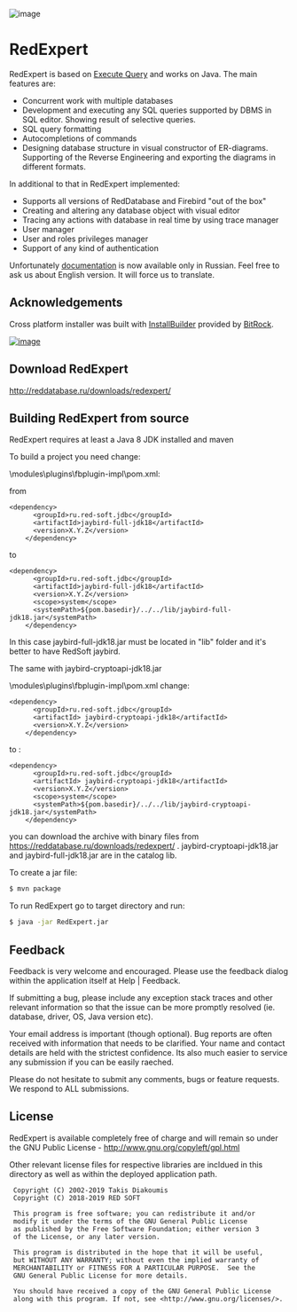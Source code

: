 ![image](red_expert.png)

RedExpert 
============


RedExpert is based on [Execute Query](http://executequery.org/index.php) and works on Java. The main features are:

* Concurrent work with multiple databases
* Development and executing any SQL queries supported by DBMS in SQL editor. Showing result of selective queries.
* SQL query formatting
* Autocompletions of commands
* Designing database structure in visual constructor of ER-diagrams. Supporting of the Reverse Engineering and exporting the diagrams in different formats.

In additional to that in RedExpert implemented:

* Supports all versions of RedDatabase and Firebird "out of the box"
* Creating and altering any database object with visual editor
* Tracing any actions with database in real time by using trace manager
* User manager
* User and roles privileges manager
* Support of any kind of authentication

Unfortunately [documentation](http://reddatabase.ru/documentation/) is now available only in Russian. Feel free to ask us about English version. It will force us to translate.

## Acknowledgements

Cross platform installer was built with [InstallBuilder](https://installbuilder.bitrock.com/) provided by [BitRock](https://bitrock.com/).

[![image](installer/logos/installersby_tiny.png)](https://installbuilder.bitrock.com/)

## Download RedExpert

http://reddatabase.ru/downloads/redexpert/


## Building RedExpert from source

RedExpert requires at least a Java 8 JDK installed and maven

To build a project you need change:

\modules\plugins\fbplugin-impl\pom.xml:

from
```
<dependency>
      <groupId>ru.red-soft.jdbc</groupId>
      <artifactId>jaybird-full-jdk18</artifactId>
      <version>X.Y.Z</version>
    </dependency>
```

to
```
<dependency>
      <groupId>ru.red-soft.jdbc</groupId>
      <artifactId>jaybird-full-jdk18</artifactId>
      <version>X.Y.Z</version>
      <scope>system</scope>
      <systemPath>${pom.basedir}/../../lib/jaybird-full-
jdk18.jar</systemPath>
    </dependency>
```

In this case jaybird-full-jdk18.jar must be located in "lib" folder and
it's better to have RedSoft jaybird.

The same with jaybird-cryptoapi-jdk18.jar

\modules\plugins\fbplugin-impl\pom.xml change:
```
<dependency>
      <groupId>ru.red-soft.jdbc</groupId>
      <artifactId> jaybird-cryptoapi-jdk18</artifactId>
      <version>X.Y.Z</version>
    </dependency>
```
to :
```
<dependency>
      <groupId>ru.red-soft.jdbc</groupId>
      <artifactId> jaybird-cryptoapi-jdk18</artifactId>
      <version>X.Y.Z</version>
      <scope>system</scope>
      <systemPath>${pom.basedir}/../../lib/jaybird-cryptoapi-
jdk18.jar</systemPath>
    </dependency>
```
 you can download the archive with binary files from https://reddatabase.ru/downloads/redexpert/ . 
 jaybird-cryptoapi-jdk18.jar and jaybird-full-jdk18.jar are in the catalog lib.
 
 To create a jar file:

```sh
$ mvn package
```

To run RedExpert go to target directory and run:

```sh
$ java -jar RedExpert.jar
```

## Feedback

Feedback is very welcome and encouraged. Please use  the feedback dialog within the application
itself at Help | Feedback. 

If submitting a bug, please include any exception stack traces and other 
relevant information so that the issue can be more promptly resolved (ie. 
database, driver, OS, Java version etc).

Your email address is important (though optional). Bug reports are often 
received with information that needs to be clarified. Your name and contact 
details are held with the strictest confidence. Its also much easier to service
any submission if you can be easily raeched.

Please do not hesitate to submit any comments, bugs or feature requests. We
respond to ALL submissions.

## License

RedExpert is available completely free of charge and will remain so under 
the GNU Public License - http://www.gnu.org/copyleft/gpl.html

Other relevant license files for respective libraries are incldued in this 
directory as well as within the deployed application path. 

```
 Copyright (C) 2002-2019 Takis Diakoumis
 Copyright (C) 2018-2019 RED SOFT

 This program is free software; you can redistribute it and/or
 modify it under the terms of the GNU General Public License
 as published by the Free Software Foundation; either version 3
 of the License, or any later version.

 This program is distributed in the hope that it will be useful,
 but WITHOUT ANY WARRANTY; without even the implied warranty of
 MERCHANTABILITY or FITNESS FOR A PARTICULAR PURPOSE.  See the
 GNU General Public License for more details.

 You should have received a copy of the GNU General Public License
 along with this program. If not, see <http://www.gnu.org/licenses/>.

```
